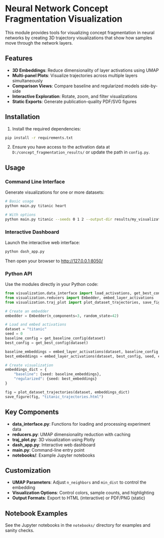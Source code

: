 # Neural Network Concept Fragmentation Visualization

This module provides tools for visualizing concept fragmentation in neural networks by creating 3D trajectory visualizations that show how samples move through the network layers.

## Features

- **3D Embeddings**: Reduce dimensionality of layer activations using UMAP
- **Multi-panel Plots**: Visualize trajectories across multiple layers simultaneously
- **Comparison Views**: Compare baseline and regularized models side-by-side
- **Interactive Exploration**: Rotate, zoom, and filter visualizations
- **Static Exports**: Generate publication-quality PDF/SVG figures

## Installation

1. Install the required dependencies:

```bash
pip install -r requirements.txt
```

2. Ensure you have access to the activation data at `D:/concept_fragmentation_results/` or update the path in `config.py`.

## Usage

### Command Line Interface

Generate visualizations for one or more datasets:

```bash
# Basic usage
python main.py titanic heart

# With options
python main.py titanic --seeds 0 1 2 --output-dir results/my_visualizations --max-samples 150
```

### Interactive Dashboard

Launch the interactive web interface:

```bash
python dash_app.py
```

Then open your browser to http://127.0.0.1:8050/

### Python API

Use the modules directly in your Python code:

```python
from visualization.data_interface import load_activations, get_best_config, get_baseline_config
from visualization.reducers import Embedder, embed_layer_activations
from visualization.traj_plot import plot_dataset_trajectories, save_figure

# Create an embedder
embedder = Embedder(n_components=3, random_state=42)

# Load and embed activations
dataset = "titanic"
seed = 0
baseline_config = get_baseline_config(dataset)
best_config = get_best_config(dataset)

baseline_embeddings = embed_layer_activations(dataset, baseline_config, seed, embedder=embedder)
best_embeddings = embed_layer_activations(dataset, best_config, seed, embedder=embedder)

# Create visualization
embeddings_dict = {
    "baseline": {seed: baseline_embeddings},
    "regularized": {seed: best_embeddings}
}

fig = plot_dataset_trajectories(dataset, embeddings_dict)
save_figure(fig, "titanic_trajectories.html")
```

## Key Components

- **data_interface.py**: Functions for loading and processing experiment data
- **reducers.py**: UMAP dimensionality reduction with caching
- **traj_plot.py**: 3D visualization using Plotly
- **dash_app.py**: Interactive web dashboard
- **main.py**: Command-line entry point
- **notebooks/**: Example Jupyter notebooks

## Customization

- **UMAP Parameters**: Adjust `n_neighbors` and `min_dist` to control the embedding
- **Visualization Options**: Control colors, sample counts, and highlighting
- **Output Formats**: Export to HTML (interactive) or PDF/PNG (static)

## Notebook Examples

See the Jupyter notebooks in the `notebooks/` directory for examples and sanity checks. 